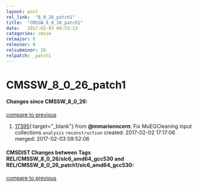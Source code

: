 ```yaml
---
layout: post
rel_link:  "8_0_26_patch1"
title:  "CMSSW_8_0_26_patch1"
date:   2017-02-03 09:53:13
categories: cmssw
relmajor: 8
relminor: 0
relsubminor: 26
relpatch: _patch1
---
```


# CMSSW_8_0_26_patch1
#### Changes since CMSSW_8_0_26:

[compare to previous](https://github.com/cms-sw/cmssw/compare/CMSSW_8_0_26...CMSSW_8_0_26_patch1)



1. [17395](http://github.com/cms-sw/cmssw/pull/17395){:target="_blank"}  from **@mmarionncern**: Fix MuEGCleaning input collections `analysis`  `reconstruction`  created: 2017-02-02 17:17:06 merged: 2017-02-03 09:52:06

#### CMSDIST Changes between Tags REL/CMSSW_8_0_26/slc6_amd64_gcc530 and REL/CMSSW_8_0_26_patch1/slc6_amd64_gcc530:

[compare to previous](https://github.com/cms-sw/cmsdist/compare/REL/CMSSW_8_0_26/slc6_amd64_gcc530...REL/CMSSW_8_0_26_patch1/slc6_amd64_gcc530)


